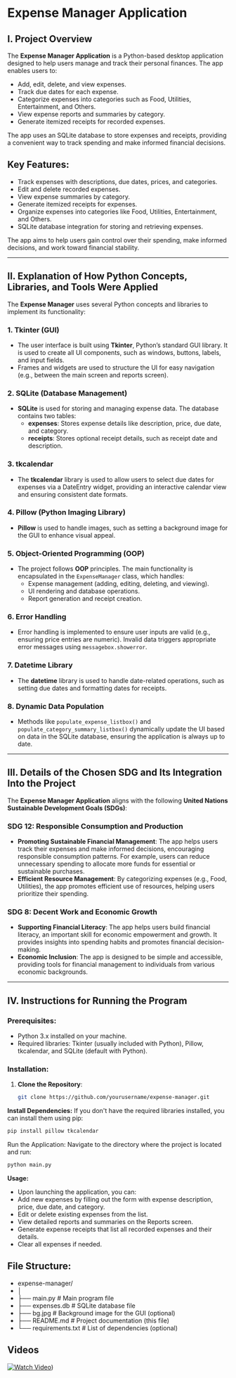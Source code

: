 # Expense Manager Application

## I. Project Overview

The **Expense Manager Application** is a Python-based desktop application designed to help users manage and track their personal finances. The app enables users to:
- Add, edit, delete, and view expenses.
- Track due dates for each expense.
- Categorize expenses into categories such as Food, Utilities, Entertainment, and Others.
- View expense reports and summaries by category.
- Generate itemized receipts for recorded expenses.

The app uses an SQLite database to store expenses and receipts, providing a convenient way to track spending and make informed financial decisions.

## Key Features:
- Track expenses with descriptions, due dates, prices, and categories.
- Edit and delete recorded expenses.
- View expense summaries by category.
- Generate itemized receipts for expenses.
- Organize expenses into categories like Food, Utilities, Entertainment, and Others.
- SQLite database integration for storing and retrieving expenses.

The app aims to help users gain control over their spending, make informed decisions, and work toward financial stability.

---

## II. Explanation of How Python Concepts, Libraries, and Tools Were Applied

The **Expense Manager** uses several Python concepts and libraries to implement its functionality:

### 1. **Tkinter (GUI)**
- The user interface is built using **Tkinter**, Python’s standard GUI library. It is used to create all UI components, such as windows, buttons, labels, and input fields.
- Frames and widgets are used to structure the UI for easy navigation (e.g., between the main screen and reports screen).

### 2. **SQLite (Database Management)**
- **SQLite** is used for storing and managing expense data. The database contains two tables:
  - **expenses**: Stores expense details like description, price, due date, and category.
  - **receipts**: Stores optional receipt details, such as receipt date and description.

### 3. **tkcalendar**
- The **tkcalendar** library is used to allow users to select due dates for expenses via a DateEntry widget, providing an interactive calendar view and ensuring consistent date formats.

### 4. **Pillow (Python Imaging Library)**
- **Pillow** is used to handle images, such as setting a background image for the GUI to enhance visual appeal.

### 5. **Object-Oriented Programming (OOP)**
- The project follows **OOP** principles. The main functionality is encapsulated in the `ExpenseManager` class, which handles:
  - Expense management (adding, editing, deleting, and viewing).
  - UI rendering and database operations.
  - Report generation and receipt creation.

### 6. **Error Handling**
- Error handling is implemented to ensure user inputs are valid (e.g., ensuring price entries are numeric). Invalid data triggers appropriate error messages using `messagebox.showerror`.

### 7. **Datetime Library**
- The **datetime** library is used to handle date-related operations, such as setting due dates and formatting dates for receipts.

### 8. **Dynamic Data Population**
- Methods like `populate_expense_listbox()` and `populate_category_summary_listbox()` dynamically update the UI based on data in the SQLite database, ensuring the application is always up to date.

---

## III. Details of the Chosen SDG and Its Integration Into the Project

The **Expense Manager Application** aligns with the following **United Nations Sustainable Development Goals (SDGs)**:

### **SDG 12: Responsible Consumption and Production**
- **Promoting Sustainable Financial Management**: The app helps users track their expenses and make informed decisions, encouraging responsible consumption patterns. For example, users can reduce unnecessary spending to allocate more funds for essential or sustainable purchases.
- **Efficient Resource Management**: By categorizing expenses (e.g., Food, Utilities), the app promotes efficient use of resources, helping users prioritize their spending.

### **SDG 8: Decent Work and Economic Growth**
- **Supporting Financial Literacy**: The app helps users build financial literacy, an important skill for economic empowerment and growth. It provides insights into spending habits and promotes financial decision-making.
- **Economic Inclusion**: The app is designed to be simple and accessible, providing tools for financial management to individuals from various economic backgrounds.

---

## IV. Instructions for Running the Program

### Prerequisites:
- Python 3.x installed on your machine.
- Required libraries: Tkinter (usually included with Python), Pillow, tkcalendar, and SQLite (default with Python).

### Installation:
1. **Clone the Repository**:
   ```bash
   git clone https://github.com/yourusername/expense-manager.git


**Install Dependencies:** If you don't have the required libraries installed, you can install them using pip:
```bash
pip install pillow tkcalendar
```
Run the Application: Navigate to the directory where the project is located and run:
```bash
python main.py
```
**Usage:**
- Upon launching the application, you can:
- Add new expenses by filling out the form with expense description, price, due date, and category.
- Edit or delete existing expenses from the list.
- View detailed reports and summaries on the Reports screen.
- Generate expense receipts that list all recorded expenses and their details.
- Clear all expenses if needed.
## File Structure:
- expense-manager/
- │
- ├── main.py                # Main program file
- ├── expenses.db            # SQLite database file
- ├── bg.jpg                 # Background image for the GUI (optional)
- ├── README.md              # Project documentation (this file)
- └── requirements.txt       # List of dependencies (optional)

## Videos

[![Watch Video](https://img.shields.io/badge/Watch-Demonstration-blue?style=for-the-badge&logo=google-drive)](https://drive.google.com/file/d/1nzbErVji5x33xw5zwNgSwGhRa2Tk7DyE/view?usp=sharing))
